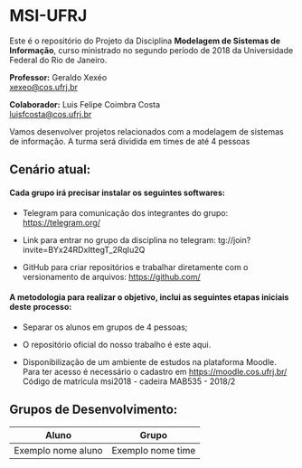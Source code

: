 # MSI-UFRJ
Este é o repositório do Projeto da Disciplina **Modelagem de Sistemas de Informação**, curso ministrado no segundo período de 2018 da Universidade Federal do Rio de Janeiro.


**Professor:** Geraldo Xexéo <br>
xexeo@cos.ufrj.br 

**Colaborador:** Luis Felipe Coimbra Costa <br>
luisfcosta@cos.ufrj.br

Vamos desenvolver projetos relacionados com a modelagem de sistemas de informação. A turma será dividida em times de até 4 pessoas 

## Cenário atual:

#### Cada grupo irá precisar instalar os seguintes softwares:

* Telegram para comunicação dos integrantes do grupo: <https://telegram.org/>

* Link para entrar no grupo da disciplina no telegram: tg://join?invite=BYx24RDxIttegT_2RqIu2Q

* GitHub para criar repositórios e trabalhar diretamente com o versionamento de arquivos: <https://github.com/>

#### A metodologia para realizar o objetivo, inclui as seguintes etapas iniciais deste processo:

* Separar os alunos em grupos de 4 pessoas;

* O repositório oficial do nosso trabalho é este aqui. 

* Disponibilização de um ambiente de estudos na plataforma Moodle. Para ter acesso é necessário o cadastro em <https://moodle.cos.ufrj.br/>  Código de matricula msi2018 - cadeira MAB535 - 2018/2

## Grupos de Desenvolvimento:

| Aluno | Grupo 
| --- | --- |
|Exemplo nome aluno | Exemplo nome time 




